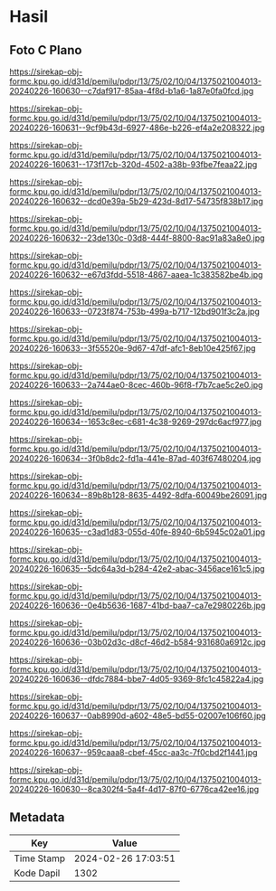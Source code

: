 # Hasil

## Foto C Plano

https://sirekap-obj-formc.kpu.go.id/d31d/pemilu/pdpr/13/75/02/10/04/1375021004013-20240226-160630--c7daf917-85aa-4f8d-b1a6-1a87e0fa0fcd.jpg

https://sirekap-obj-formc.kpu.go.id/d31d/pemilu/pdpr/13/75/02/10/04/1375021004013-20240226-160631--9cf9b43d-6927-486e-b226-ef4a2e208322.jpg

https://sirekap-obj-formc.kpu.go.id/d31d/pemilu/pdpr/13/75/02/10/04/1375021004013-20240226-160631--173f17cb-320d-4502-a38b-93fbe7feaa22.jpg

https://sirekap-obj-formc.kpu.go.id/d31d/pemilu/pdpr/13/75/02/10/04/1375021004013-20240226-160632--dcd0e39a-5b29-423d-8d17-54735f838b17.jpg

https://sirekap-obj-formc.kpu.go.id/d31d/pemilu/pdpr/13/75/02/10/04/1375021004013-20240226-160632--23de130c-03d8-444f-8800-8ac91a83a8e0.jpg

https://sirekap-obj-formc.kpu.go.id/d31d/pemilu/pdpr/13/75/02/10/04/1375021004013-20240226-160632--e67d3fdd-5518-4867-aaea-1c383582be4b.jpg

https://sirekap-obj-formc.kpu.go.id/d31d/pemilu/pdpr/13/75/02/10/04/1375021004013-20240226-160633--0723f874-753b-499a-b717-12bd901f3c2a.jpg

https://sirekap-obj-formc.kpu.go.id/d31d/pemilu/pdpr/13/75/02/10/04/1375021004013-20240226-160633--3f55520e-9d67-47df-afc1-8eb10e425f67.jpg

https://sirekap-obj-formc.kpu.go.id/d31d/pemilu/pdpr/13/75/02/10/04/1375021004013-20240226-160633--2a744ae0-8cec-460b-96f8-f7b7cae5c2e0.jpg

https://sirekap-obj-formc.kpu.go.id/d31d/pemilu/pdpr/13/75/02/10/04/1375021004013-20240226-160634--1653c8ec-c681-4c38-9269-297dc6acf977.jpg

https://sirekap-obj-formc.kpu.go.id/d31d/pemilu/pdpr/13/75/02/10/04/1375021004013-20240226-160634--3f0b8dc2-fd1a-441e-87ad-403f67480204.jpg

https://sirekap-obj-formc.kpu.go.id/d31d/pemilu/pdpr/13/75/02/10/04/1375021004013-20240226-160634--89b8b128-8635-4492-8dfa-60049be26091.jpg

https://sirekap-obj-formc.kpu.go.id/d31d/pemilu/pdpr/13/75/02/10/04/1375021004013-20240226-160635--c3ad1d83-055d-40fe-8940-6b5945c02a01.jpg

https://sirekap-obj-formc.kpu.go.id/d31d/pemilu/pdpr/13/75/02/10/04/1375021004013-20240226-160635--5dc64a3d-b284-42e2-abac-3456ace161c5.jpg

https://sirekap-obj-formc.kpu.go.id/d31d/pemilu/pdpr/13/75/02/10/04/1375021004013-20240226-160636--0e4b5636-1687-41bd-baa7-ca7e2980226b.jpg

https://sirekap-obj-formc.kpu.go.id/d31d/pemilu/pdpr/13/75/02/10/04/1375021004013-20240226-160636--03b02d3c-d8cf-46d2-b584-931680a6912c.jpg

https://sirekap-obj-formc.kpu.go.id/d31d/pemilu/pdpr/13/75/02/10/04/1375021004013-20240226-160636--dfdc7884-bbe7-4d05-9369-8fc1c45822a4.jpg

https://sirekap-obj-formc.kpu.go.id/d31d/pemilu/pdpr/13/75/02/10/04/1375021004013-20240226-160637--0ab8990d-a602-48e5-bd55-02007e106f60.jpg

https://sirekap-obj-formc.kpu.go.id/d31d/pemilu/pdpr/13/75/02/10/04/1375021004013-20240226-160637--959caaa8-cbef-45cc-aa3c-7f0cbd2f1441.jpg

https://sirekap-obj-formc.kpu.go.id/d31d/pemilu/pdpr/13/75/02/10/04/1375021004013-20240226-160630--8ca302f4-5a4f-4d17-87f0-6776ca42ee16.jpg


## Metadata

| Key        | Value               |
| ---------- | ------------------- |
| Time Stamp | 2024-02-26 17:03:51 |
| Kode Dapil | 1302                |



